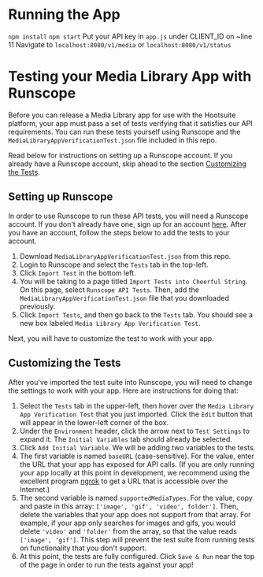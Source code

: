 # Running the App
`npm install`
`npm start`
Put your API key in ```app.js``` under CLIENT_ID on ~line 11
Navigate to `localhost:8080/v1/media` or `localhost:8080/v1/status`

# Testing your Media Library App with Runscope

Before you can release a Media Library app for use with the Hootsuite platform, your app must pass a set of tests verifying
that it satisfies our API requirements. You can run these tests yourself using Runscope and the `MediaLibraryAppVerificationTest.json`
file included in this repo.

Read below for instructions on setting up a Runscope account. If you already have a Runscope account, skip ahead to the
section [Customizing the Tests](#customizing-the-tests).

## Setting up Runscope

In order to use Runscope to run these API tests, you will need a Runscope account. If you don't already have one, sign up
for an account [here](https://www.runscope.com). After you have an account, follow the steps below to add the tests to your
account.

1. Download `MediaLibraryAppVerificationTest.json` from this repo.
2. Login to Runscope and select the `Tests` tab in the top-left.
3. Click `Import Test` in the bottom left.
4. You will be taking to a page titled `Import Tests into Cheerful String`. On this page, select `Runscope API Tests`. Then,
add the `MediaLibraryAppVerificationTest.json` file that you downloaded previously.
5. Click `Import Tests`, and then go back to the `Tests` tab. You should see a new box labeled `Media Library App Verification
Test`.

Next, you will have to customize the test to work with your app.

## Customizing the Tests

After you've imported the test suite into Runscope, you will need to change the settings to work with your app. Here are instructions
for doing that:

1. Select the `Tests` tab in the upper-left, then hover over the `Media Library App Verification Test` that you just imported.
Click the `Edit` button that will appear in the lower-left corner of the box.
2. Under the `Environment` header, click the arrow next to `Test Settings` to expand it. The `Initial Variables` tab should
already be selected.
3. Click `Add Initial Variable`. We will be adding two variables to the tests.
4. The first variable is named `baseURL` (case-sensitive). For the value, enter the URL that your app has exposed for API calls.
(If you are only running your app locally at this point in development, we recommend using the excellent program [ngrok](https://ngrok.com/)
to get a URL that is accessible over the Internet.)
5. The second variable is named `supportedMediaTypes`. For the value, copy and paste in this array: `['image', 'gif', 'video', folder']`.
Then, delete the variables that your app does not support from that array. For example, if your app only searches for images
and gifs, you would delete `'video'` and `'folder'` from the array, so that the value reads `['image', 'gif']`. This step
will prevent the test suite from running tests on functionality that you don't support.
6. At this point, the tests are fully configured. Click `Save & Run` near the top of the page in order to run the tests
against your app!